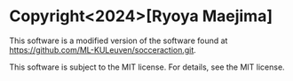 # Copyright<2024>[Ryoya Maejima]

This software is a modified version of the software found at https://github.com/ML-KULeuven/socceraction.git.

This software is subject to the MIT license. For details, see the MIT license.

